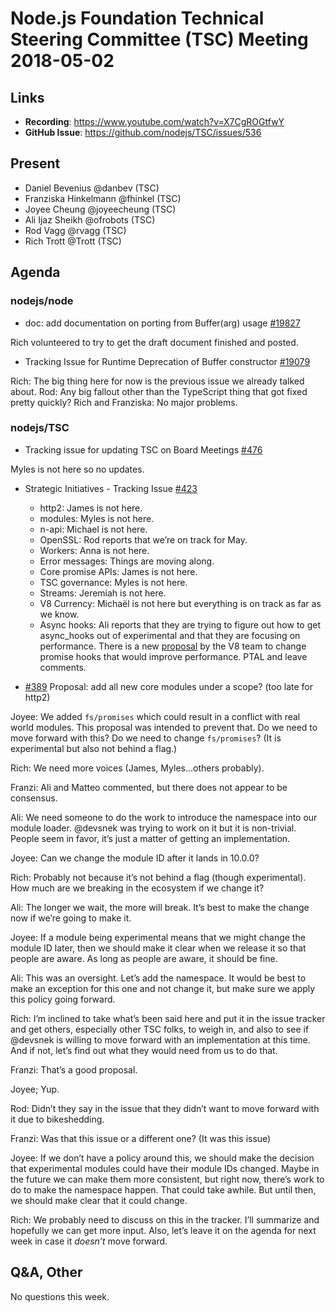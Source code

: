 # Node.js Foundation Technical Steering Committee (TSC) Meeting 2018-05-02

## Links

* **Recording**: https://www.youtube.com/watch?v=X7CgROGtfwY 
* **GitHub Issue**: https://github.com/nodejs/TSC/issues/536

## Present

* Daniel Bevenius @danbev (TSC)
* Franziska Hinkelmann @fhinkel (TSC)
* Joyee Cheung @joyeecheung (TSC)
* Ali Ijaz Sheikh @ofrobots (TSC)
* Rod Vagg @rvagg (TSC)
* Rich Trott @Trott (TSC)

## Agenda

### nodejs/node

* doc: add documentation on porting from Buffer(arg) usage [#19827](https://github.com/nodejs/node/issues/19827)

Rich volunteered to try to get the draft document finished and posted.

* Tracking Issue for Runtime Deprecation of Buffer constructor [#19079](https://github.com/nodejs/node/issues/19079)

Rich: The big thing here for now is the previous issue we already talked about.
Rod: Any big fallout other than the TypeScript thing that got fixed pretty quickly?
Rich and Franziska: No major problems.

### nodejs/TSC

* Tracking issue for updating TSC on Board Meetings [#476](https://github.com/nodejs/TSC/issues/476)

Myles is not here so no updates.

* Strategic Initiatives - Tracking Issue [#423](https://github.com/nodejs/TSC/issues/423)

  * http2: James is not here.
  * modules: Myles is not here.
  * n-api: Michael is not here.
  * OpenSSL: Rod reports that we’re on track for May.
  * Workers: Anna is not here.
  * Error messages: Things are moving along.
  * Core promise APIs: James is not here.
  * TSC governance: Myles is not here.
  * Streams: Jeremiah is not here.
  * V8 Currency: Michaël is not here but everything is on track as far as we know.
  * Async hooks: Ali reports that they are trying to figure out how to get async_hooks out of
    experimental and that they are focusing on performance. There is a new
    [proposal](https://github.com/nodejs/diagnostics/issues/188) by the V8
    team to change promise hooks that would improve performance. PTAL and leave comments.

* [#389](https://github.com/nodejs/TSC/issues/389) Proposal: add all new core modules under a scope? (too late for http2)

Joyee: We added `fs/promises` which could result in a conflict with real world modules. This proposal was intended to prevent that. Do we need to move forward with this? Do we need to change `fs/promises`? (It is experimental but also not behind a flag.)

Rich: We need more voices (James, Myles...others probably).

Franzi: Ali and Matteo commented, but there does not appear to be consensus.

Ali: We need someone to do the work to introduce the namespace into our module loader. @devsnek was trying to work on it but it is non-trivial. People seem in favor, it’s just a matter of getting an implementation.

Joyee: Can we change the module ID after it lands in 10.0.0?

Rich: Probably not because it’s not behind a flag (though experimental). How much are we breaking in the ecosystem if we change it?

Ali: The longer we wait, the more will break. It’s best to make the change now if we’re going to make it.

Joyee: If a module being experimental means that we might change the module ID later, then we should make it clear when we release it so that people are aware. As long as people are aware, it should be fine.

Ali: This was an oversight. Let’s add the namespace. It would be best to make an exception for this one and not change it, but make sure we apply this policy going forward.

Rich: I’m inclined to take what’s been said here and put it in the issue tracker and get others, especially other TSC folks, to weigh in, and also to see if @devsnek is willing to move forward with an implementation at this time. And if not, let’s find out what they would need from us to do that.

Franzi: That’s a good proposal.

Joyee; Yup.

Rod: Didn’t they say in the issue that they didn’t want to move forward with it due to bikeshedding.

Franzi: Was that this issue or a different one? (It was this issue)

Joyee: If we don’t have a policy around this, we should make the decision that experimental modules could have their module IDs changed. Maybe in the future we can make them more consistent, but right now, there’s work to do to make the namespace happen. That could take awhile. But until then, we should make clear that it could change. 

Rich: We probably need to discuss on this in the tracker. I’ll summarize and hopefully we can get more input. Also, let’s leave it on the agenda for next week in case it *doesn’t* move forward.


## Q&A, Other

No questions this week.
